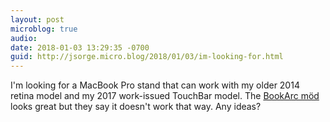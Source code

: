 ```yaml
---
layout: post
microblog: true
audio: 
date: 2018-01-03 13:29:35 -0700
guid: http://jsorge.micro.blog/2018/01/03/im-looking-for.html
---
```

I'm looking for a MacBook Pro stand that can work with my older 2014 retina model and my 2017 work-issued TouchBar model. The [BookArc möd](https://www.twelvesouth.com/store/product/bookarc-mod-for-macbook-espresso) looks great but they say it doesn't work that way. Any ideas?
